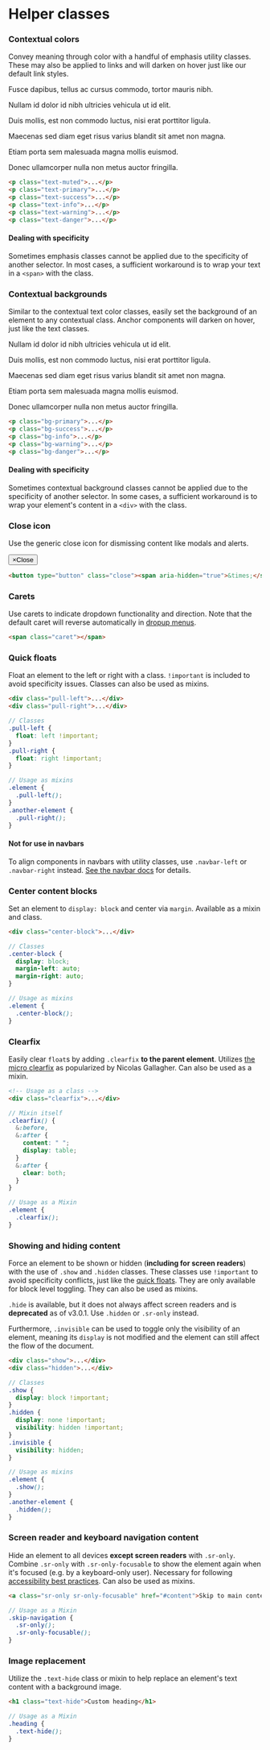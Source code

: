 
<h1 id="helper-classes" class="page-header">Helper classes</h1>

<h3 id="helper-classes-colors">Contextual colors</h3>

<p>Convey meaning through color with a handful of emphasis utility classes. These may also be applied to links and will darken on hover just like our default link styles.</p>

<div class="bs-example">
  <p class="text-muted">Fusce dapibus, tellus ac cursus commodo, tortor mauris nibh.</p>
  <p class="text-primary">Nullam id dolor id nibh ultricies vehicula ut id elit.</p>
  <p class="text-success">Duis mollis, est non commodo luctus, nisi erat porttitor ligula.</p>
  <p class="text-info">Maecenas sed diam eget risus varius blandit sit amet non magna.</p>
  <p class="text-warning">Etiam porta sem malesuada magna mollis euismod.</p>
  <p class="text-danger">Donec ullamcorper nulla non metus auctor fringilla.</p>
</div>

```html
<p class="text-muted">...</p>
<p class="text-primary">...</p>
<p class="text-success">...</p>
<p class="text-info">...</p>
<p class="text-warning">...</p>
<p class="text-danger">...</p>
```

<div class="bs-callout bs-callout-info">
  <h4>Dealing with specificity</h4>
  <p>Sometimes emphasis classes cannot be applied due to the specificity of another selector. In most cases, a sufficient workaround is to wrap your text in a <code>&lt;span&gt;</code> with the class.</p>
</div>

<h3 id="helper-classes-backgrounds">Contextual backgrounds</h3>

<p>Similar to the contextual text color classes, easily set the background of an element to any contextual class. Anchor components will darken on hover, just like the text classes.</p>

<div class="bs-example bs-example-bg-classes">
  <p class="bg-primary">Nullam id dolor id nibh ultricies vehicula ut id elit.</p>
  <p class="bg-success">Duis mollis, est non commodo luctus, nisi erat porttitor ligula.</p>
  <p class="bg-info">Maecenas sed diam eget risus varius blandit sit amet non magna.</p>
  <p class="bg-warning">Etiam porta sem malesuada magna mollis euismod.</p>
  <p class="bg-danger">Donec ullamcorper nulla non metus auctor fringilla.</p>
</div>

```html
<p class="bg-primary">...</p>
<p class="bg-success">...</p>
<p class="bg-info">...</p>
<p class="bg-warning">...</p>
<p class="bg-danger">...</p>
```
<div class="bs-callout bs-callout-info">
  <h4>Dealing with specificity</h4>
  <p>Sometimes contextual background classes cannot be applied due to the specificity of another selector. In some cases, a sufficient workaround is to wrap your element's content in a <code>&lt;div&gt;</code> with the class.</p>
</div>

<h3 id="helper-classes-close">Close icon</h3>

<p>Use the generic close icon for dismissing content like modals and alerts.</p>

<div class="bs-example">
  <p><button type="button" class="close"><span aria-hidden="true">&times;</span><span class="sr-only">Close</span></button></p>
</div>

```html
<button type="button" class="close"><span aria-hidden="true">&times;</span><span class="sr-only">Close</span></button>
```


<h3 id="helper-classes-carets">Carets</h3>

<p>Use carets to indicate dropdown functionality and direction. Note that the default caret will reverse automatically in <a href="components.html#btn-dropdowns-dropup">dropup menus</a>.</p>

<div class="bs-example">
  <span class="caret"></span>
</div>

```html
<span class="caret"></span>
```


<h3 id="helper-classes-floats">Quick floats</h3>

<p>Float an element to the left or right with a class. <code>!important</code> is included to avoid specificity issues. Classes can also be used as mixins.</p>

```html
<div class="pull-left">...</div>
<div class="pull-right">...</div>
```

```scss
// Classes
.pull-left {
  float: left !important;
}
.pull-right {
  float: right !important;
}

// Usage as mixins
.element {
  .pull-left();
}
.another-element {
  .pull-right();
}
```

<div class="bs-callout bs-callout-warning">
  <h4>Not for use in navbars</h4>
  <p>To align components in navbars with utility classes, use <code>.navbar-left</code> or <code>.navbar-right</code> instead. <a href="components.html#navbar-component-alignment">See the navbar docs</a> for details.</p>
</div>


<h3 id="helper-classes-center">Center content blocks</h3>

<p>Set an element to <code>display: block</code> and center via <code>margin</code>. Available as a mixin and class.</p>

```html
<div class="center-block">...</div>
```

```scss
// Classes
.center-block {
  display: block;
  margin-left: auto;
  margin-right: auto;
}

// Usage as mixins
.element {
  .center-block();
}
```


<h3 id="helper-classes-clearfix">Clearfix</h3>

<p>Easily clear <code>float</code>s by adding <code>.clearfix</code> <strong>to the parent element</strong>. Utilizes <a href="http://nicolasgallagher.com/micro-clearfix-hack/">the micro clearfix</a> as popularized by Nicolas Gallagher. Can also be used as a mixin.</p>

```html
<!-- Usage as a class -->
<div class="clearfix">...</div>
```

```scss
// Mixin itself
.clearfix() {
  &:before,
  &:after {
    content: " ";
    display: table;
  }
  &:after {
    clear: both;
  }
}

// Usage as a Mixin
.element {
  .clearfix();
}
```


<h3 id="helper-classes-show-hide">Showing and hiding content</h3>

<p>Force an element to be shown or hidden (<strong>including for screen readers</strong>) with the use of <code>.show</code> and <code>.hidden</code> classes. These classes use <code>!important</code> to avoid specificity conflicts, just like the <a href="#helper-classes-floats">quick floats</a>. They are only available for block level toggling. They can also be used as mixins.</p>

<p><code>.hide</code> is available, but it does not always affect screen readers and is <strong>deprecated</strong> as of v3.0.1. Use <code>.hidden</code> or <code>.sr-only</code> instead.</p>

<p>Furthermore, <code>.invisible</code> can be used to toggle only the visibility of an element, meaning its <code>display</code> is not modified and the element can still affect the flow of the document.</p>

```html
<div class="show">...</div>
<div class="hidden">...</div>
```
```scss
// Classes
.show {
  display: block !important;
}
.hidden {
  display: none !important;
  visibility: hidden !important;
}
.invisible {
  visibility: hidden;
}

// Usage as mixins
.element {
  .show();
}
.another-element {
  .hidden();
}
```


<h3 id="helper-classes-screen-readers">Screen reader and keyboard navigation content</h3>

<p>Hide an element to all devices <strong>except screen readers</strong> with <code>.sr-only</code>. Combine <code>.sr-only</code> with <code>.sr-only-focusable</code> to show the element again when it's focused (e.g. by a keyboard-only user). Necessary for following <a href="getting-started.html#accessibility">accessibility best practices</a>. Can also be used as mixins.</p>

```html
<a class="sr-only sr-only-focusable" href="#content">Skip to main content</a>
```

```scss
// Usage as a Mixin
.skip-navigation {
  .sr-only();
  .sr-only-focusable();
}
```


<h3 id="helper-classes-image-replacement">Image replacement</h3>

<p>Utilize the <code>.text-hide</code> class or mixin to help replace an element's text content with a background image.</p>

```html
<h1 class="text-hide">Custom heading</h1>
```

```scss
// Usage as a Mixin
.heading {
  .text-hide();
}
```

